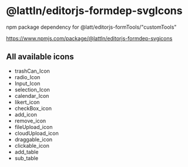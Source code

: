 # @lattln/editorjs-formdep-svgIcons
  npm package dependency for @latt/editorjs-formTools/"customTools"


  https://www.npmjs.com/package/@lattln/editorjs-formdep-svgicons

## All available icons 
* trashCan_Icon 
* radio_Icon 
* Input_Icon
* selection_Icon
* calendar_Icon 
* likert_icon
* checkBox_icon 
* add_icon 
* remove_icon
* fileUpload_icon 
* cloudUpload_icon 
* draggable_icon 
* clickable_icon 
* add_table 
* sub_table 
